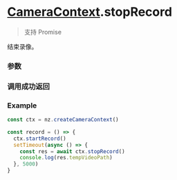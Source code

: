 # [CameraContext](./../CameraContext).stopRecord

> 支持 Promise

结束录像。

### 参数

<Props :data="props" options />

### 调用成功返回

<Result :data="result" />

### Example

```ts
const ctx = nz.createCameraContext()

const record = () => {
  ctx.startRecord()
  setTimeout(async () => {
    const res = await ctx.stopRecord()
    console.log(res.tempVideoPath)
  }, 5000)
}
```

<script setup>
import Props from '/@theme/components/Props.vue'
import Result from '/@theme/components/Result.vue'

const props = [
  {
    name: 'compressed',
    type: 'boolean',
    default: 'false',
    required: false,
    desc: '压缩视频',
    version: '0.1.0',
  },
]

const result = [
  {
    name: 'tempThumbPath',
    type: 'string',
    desc: '封面图片文件的临时路径 (本地路径)',
    version: '0.1.0',
  },
  {
    name: 'tempVideoPath',
    type: 'string',
    desc: '视频文件的临时路径 (本地路径)',
    version: '0.1.0',
  },
]

</script>
